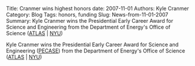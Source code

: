 Title: Cranmer wins highest honors
date: 2007-11-01
Authors: Kyle Cranmer
Category: Blog
Tags: honors, funding
Slug: News-from-11-01-2007
Summary:  Kyle Cranmer wins the Presidential Early Career Award for Science and Engineering from the Department of Energy's Office of Science (<a href="http://atlas-service-enews.web.cern.ch/atlas-service-enews/2007-8/news_07-8/kyle_cramner.php">ATLAS</a> | <a href="http://www.nyu.edu/about/news-publications/news/2007/11/02/nyu_physicist_wins.html">NYU</a>)
 

 Kyle Cranmer wins the Presidential Early Career Award for Science and Engineering 
 (<a href="http://en.wikipedia.org/wiki/Presidential_Early_Career_Award_for_Scientists_and_Engineers">PECASE</a>) 
 from the Department of Energy's Office of Science (<a href="http://atlas-service-enews.web.cern.ch/atlas-service-enews/2007-8/news_07-8/kyle_cramner.php">ATLAS</a> | <a href="http://www.nyu.edu/about/news-publications/news/2007/11/02/nyu_physicist_wins.html">NYU</a>)
 